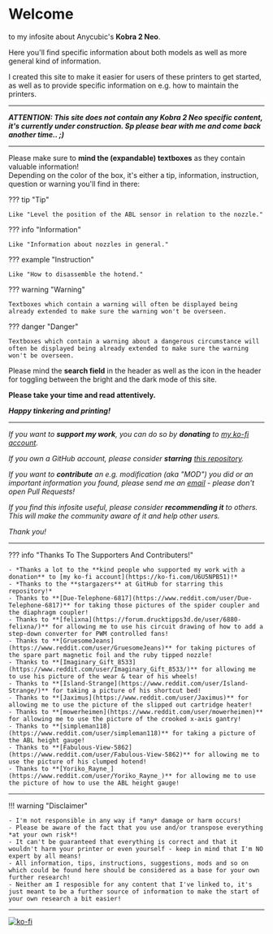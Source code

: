 <link rel=”manifest” href=”docs/manifest.webmanifest”>

# Welcome  
to my infosite about Anycubic's **Kobra 2 Neo**.   
  
Here you'll find specific information about both models as well as more general kind of information.  

I created this site to make it easier for users of these printers to get started, as well as to provide specific information on e.g. how to maintain the printers.  

---

***ATTENTION: This site does not contain any Kobra 2 Neo specific content, it's currently under construction. Sp please bear with me and come back another time.. ;)***

---
  
Please make sure to **mind the (expandable) textboxes** as they contain valuable information!  
Depending on the color of the box, it's either a tip, information, instruction, question or warning you'll find in there:    

??? tip "Tip"  

    Like "Level the position of the ABL sensor in relation to the nozzle."

??? info "Information" 

    Like "Information about nozzles in general." 

??? example "Instruction"

    Like "How to disassemble the hotend."

??? warning "Warning"

    Textboxes which contain a warning will often be displayed being already extended to make sure the warning won't be overseen.
    
??? danger "Danger"

    Textboxes which contain a warning about a dangerous circumstance will often be displayed being already extended to make sure the warning won't be overseen.

Please mind the **search field** in the header as well as the icon in the header for toggling between the bright and the dark mode of this site.

**Please take your time and read attentively.**    
  
***Happy tinkering and printing!***  

---
  
*If you want to ***support my work***, you can do so by ***donating*** to [my ko-fi account](https://ko-fi.com/U6U5NPB51).*  

*If you own a GitHub account, please consider ***starring*** [this repository](https://github.com/1coderookie/KobraGoNeoInsights).*  

*If you want to ***contribute*** an e.g. modification (aka "MOD") you did or an important information you found, please send me an [email](mailto:3dneo@quantentunnel.de) - please don't open Pull Requests!*  

*If you find this infosite useful, please consider ***recommending it*** to others. This will make the community aware of it and help other users.*  

*Thank you!* 

---
 
  
??? info "Thanks To The Supporters And Contributers!"

    - *Thanks a lot to the **kind people who supported my work with a donation** to [my ko-fi account](https://ko-fi.com/U6U5NPB51)!*
    - *Thanks to the **stargazers** at GitHub for starring this repository!*
    - Thanks to **[Due-Telephone-6817](https://www.reddit.com/user/Due-Telephone-6817)** for taking those pictures of the spider coupler and the diaphragm coupler!  
    - Thanks to **[felixna](https://forum.drucktipps3d.de/user/6880-felixna/)** for allowing me to use his circuit drawing of how to add a step-down converter for PWM controlled fans!  
    - Thanks to **[GruesomeJeans](https://www.reddit.com/user/GruesomeJeans)** for taking pictures of the spare part magnetic foil and the ruby tipped nozzle!  
    - Thanks to **[Imaginary_Gift_8533](https://www.reddit.com/user/Imaginary_Gift_8533/)** for allowing me to use his picture of the wear & tear of his wheels!  
    - Thanks to **[Island-Strange](https://www.reddit.com/user/Island-Strange/)** for taking a picture of his shortcut bed!  
    - Thanks to **[Jaximus](https://www.reddit.com/user/Jaximus)** for allowing me to use the picture of the slipped out cartridge heater!  
    - Thanks to **[mowerheimen](https://www.reddit.com/user/mowerheimen)** for allowing me to use the picture of the crooked x-axis gantry!
    - Thanks to **[simpleman118](https://www.reddit.com/user/simpleman118)** for taking a picture of the ABL height gauge!  
    - Thanks to **[Fabulous-View-5862](https://www.reddit.com/user/Fabulous-View-5862)** for allowing me to use the picture of his clumped hotend!
    - Thanks to **[Yoriko_Rayne_](https://www.reddit.com/user/Yoriko_Rayne_)** for allowing me to use the picture of how to use the ABL height gauge!  
    
---
    
!!! warning "Disclaimer"

    - I'm not responsible in any way if *any* damage or harm occurs! 
    - Please be aware of the fact that you use and/or transpose everything *at your own risk*! 
    - It can't be guaranteed that everything is correct and that it wouldn't harm your printer or even yourself - keep in mind that I'm NO expert by all means!  
    - All information, tips, instructions, suggestions, mods and so on which could be found here should be considered as a base for your own further research! 
    - Neither am I resposible for any content that I've linked to, it's just meant to be a further source of information to make the start of your own research a bit easier! 

---

[![ko-fi](https://ko-fi.com/img/githubbutton_sm.svg)](https://ko-fi.com/U6U5NPB51)  

